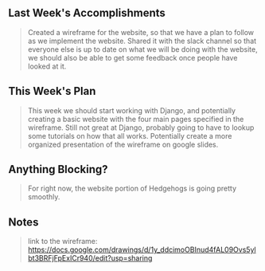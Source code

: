 ## Last Week's Accomplishments

> Created a wireframe for the website, so that we have a plan to follow as we implement the website. Shared it with the slack channel so that everyone else is up to date on what we will be doing with the website, we should also be able to get some feedback once people have looked at it.

## This Week's Plan

> This week we should start working with Django, and potentially creating a basic website with the four main pages specified in the wireframe.
> Still not great at Django, probably going to have to lookup some tutorials on how that all works. 
> Potentially create a more organized presentation of the wireframe on google slides.

## Anything Blocking?

> For right now, the website portion of Hedgehogs is going pretty smoothly.

## Notes

> link to the wireframe:
https://docs.google.com/drawings/d/1y_ddcimoOBInud4fAL09Ovs5ylbt3BRFjFpExICr940/edit?usp=sharing